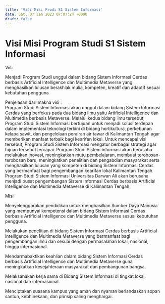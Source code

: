 ```yaml
---
title: 'Visi Misi Prodi S1 Sistem Informasi'
date: Sat, 07 Jan 2023 07:07:24 +0000
draft: false
---
```


Visi Misi Program Studi S1 Sistem Informasi
===========================================

Visi

Menjadi Program Studi unggul dalam bidang Sistem Informasi Cerdas berbasis ArtificiaI Intelligence dan Multimedia Metaverse yang menghasilkan lulusan berakhlak mulia, kompeten, kreatif dan adaptif sesuai kebutuhan pengguna

Penjelasan dari makna visi :  
Program Studi Sistem Informasi akan unggul dalam bidang Sistem Informasi Cerdas yang berfokus pada dua bidang ilmu yaitu Artificial Intelligence dan Multimedia berbasis Metaverse. Melalui kedua bidang ilmu tersebut, Program Studi Sistem Informasi bertujuan untuk menjadi solusi terdepan dalam implementasi teknologi terkini di bidang hortikultura, perkebunan kelapa sawit, dan pengelolaan perairan air tawar di Kalimantan Tengah agar memberikan manfaat terbaik bagi kearifan lokal. Untuk mencapai visi tersebut, Program Studi Sistem Informasi mengatur berbagai strategi agar tujuan tersebut tercapai. Program Studi Sistem informasi akan berusaha melakukan inovasi, meningkatkan mutu pembelajaran, membuat terobosan-terobosan baru, meningkatkan penelitian dan pengabdian masyarakat serta menghasilkan lulusan yang kompeten di bidang Sistem Informasi Cerdas yang bermanfaat bagi pengembangan kearifan lokal Kalimantan Tengah. Program Studi Sistem Informasi Universitas Darwan Ali akan berusaha menjadi pusat pengembangan Sistem Informasi Cerdas berbasis Artificial Intelligence dan Multimedia Metaverse di Kalimantan Tengah.

Misi

Menyelenggarakan pendidikan untuk menghasilkan Sumber Daya Manusia yang mempunyai kompetensi dalam bidang Sistem Informasi Cerdas berbasis ArtificiaI Intelligence dan Multimedia Metaverse sesuai kebutuhan pengguna.

Melakukan penelitian di bidang Sistem Informasi Cerdas berbasis ArtificiaI Intelligence dan Multimedia Metaverse yang bermanfaat bagi pengembangan ilmu dan sesuai dengan permasalahan lokal, nasional, hingga internasional.

Mendarmabaktikan keahlian dalam bidang Sistem Informasi Cerdas berbasis ArtificiaI Intelligence dan Multimedia Metaverse guna meningkatkan kesejahteraan masyarakat dan pembangunan bangsa.

Melaksanakan kerja sama di Bidang Sistem Informasi di tingkat lokal, nasional dan internasional.

Menciptakan suasana kampus yang aman dan nyaman berlandaskan sopan santun, kebhinekaan, dan prinsip saling menghargai.